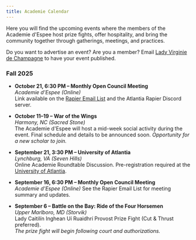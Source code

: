 ```yaml
---
title: Academie Calendar
---
```


Here you will find the upcoming events where the members of the Academie d'Espee host prize fights, offer hospitality, and bring the community together through gatherings, meetings, and practices.  

Do you want to advertise an event? Are you a member? Email [Lady Virginie de Champagne](mailto:vvdelaitre@gmail.com) to have your event published.

### Fall 2025

* **October 21, 6:30 PM – Monthly Open Council Meeting**  
  *Academie d'Espee (Online)*  
  Link available on the [Rapier Email List](https://groups.google.com/a/group.atlantia.sca.org/g/rapier) and the Atlantia Rapier Discord server.

* **October 11–19 – War of the Wings**  
  *Harmony, NC (Sacred Stone)*  
  The Academie d'Espee will host a mid-week social activity during the event. Final schedule and details to be announced soon.
  *Opportunity for a new scholar to join.*  

* **September 21, 3:30 PM – University of Atlantia**  
  *Lynchburg, VA (Seven Hills)*  
  Online Academie Roundtable Discussion.
  Pre-registration required at the [University of Atlantia](https://university.atlantia.sca.org/).

* **September 16, 6:30 PM – Monthly Open Council Meeting**  
  *Academie d'Espee (Online)*
  See the Rapier Email List for meeting summary and updates.  

* **September 6 – Battle on the Bay: Ride of the Four Horsemen**  
  *Upper Marlboro, MD (Storvik)*  
  Lady Caitilín Inghean Uí Ruaidhrí Provost Prize Fight (Cut & Thrust preferred).  
  *The prize fight will begin following court and authorizations.*